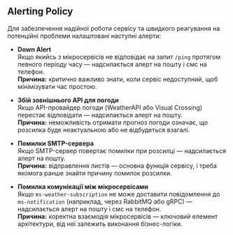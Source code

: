 ## Alerting Policy

Для забезпечення надійної роботи сервісу та швидкого реагування на потенційні проблеми налаштовані наступні алерти:

* **Down Alert**  
  Якщо якийсь з мікросервісів не відповідає на запит `/ping` протягом певного періоду часу — надсилається алерт на пошту і смс на телефон.  
  **Причина:** критично важливо знати, коли сервіс недоступний, щоб мінімізувати час простою.

* **Збій зовнішнього API для погоди**  
  Якщо API-провайдер погоди (WeatherAPI або Visual Crossing) перестає відповідати — надсилається алерт на пошту.  
  **Причина:** неможливість отримати прогноз погоди означає, що розсилка буде неактуальною або не відбудеться взагалі.

* **Помилки SMTP-сервера**  
  Якщо SMTP-сервер повертає помилки при розсилці — надсилається алерт на пошту.  
  **Причина:** відправлення листів — основна функція сервісу, і треба якомога ранше знайти причину помилок розсилки.

* **Помилка комунікації між мікросервісами**  
  Якщо `ms-weather-subscription` не може доставити повідомлення до `ms-notification` (наприклад, через RabbitMQ або gRPC) —  надсилається алерт на пошту і смс на телефон.  
  **Причина:** коректна взаємодія мікросервісів — ключовий елемент архітектури, від неї залежить виконання бізнес-логіки.
